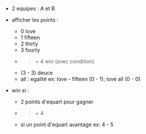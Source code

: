 - 2 equipes : A et B
- afficher les points : 
  - 0 love
  - 1 fifteen
  - 2 thirty
  - 3 fourty
  - >= 4 win (avec condition)
  - (3 - 3) deuce
  - all : egalité
ex: love - fifteen (0 - 1); love all (0 - 0)

- win si : 
  - 2 points d'equart pour gagner
  - >= 4
  - si un point d'equart avantage ex: 4 - 5
